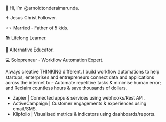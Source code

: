 👋  Hi, I’m @arnoldtonderaimarunda.

✝️  Jesus Christ Follower.

♂♀  Married - Father of 5 kids.

📚  Lifelong Learner.

🍏  Alternative Educator.

💻  Solopreneur - Workflow Automation Expert. 

Always creative THINKING different. I build workflow automations to help startups, enterprises and entrepreneurs connect data and applications across the internet to:- Automate repetitive tasks & minimise human error; and Reclaim countless hours & save thousands of dollars.

- Zapier | Connected apps & services using webhooks/Rest API.
- ActiveCampaign | Customer engagements & experiences using email/SMS.
- Klipfolio | Visualised metrics & indicators using dashboards/reports.
